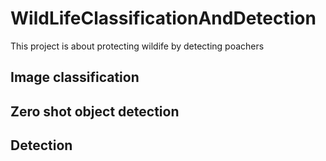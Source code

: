 # WildLifeClassificationAndDetection
This project is about protecting wildife by detecting poachers

## Image classification

## Zero shot object detection

## Detection
